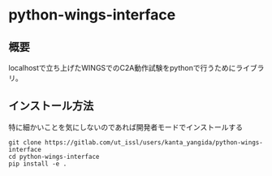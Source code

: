 # python-wings-interface

## 概要
localhostで立ち上げたWINGSでのC2A動作試験をpythonで行うためにライブラリ。

## インストール方法
特に細かいことを気にしないのであれば開発者モードでインストールする

```
git clone https://gitlab.com/ut_issl/users/kanta_yangida/python-wings-interface
cd python-wings-interface
pip install -e .
```
